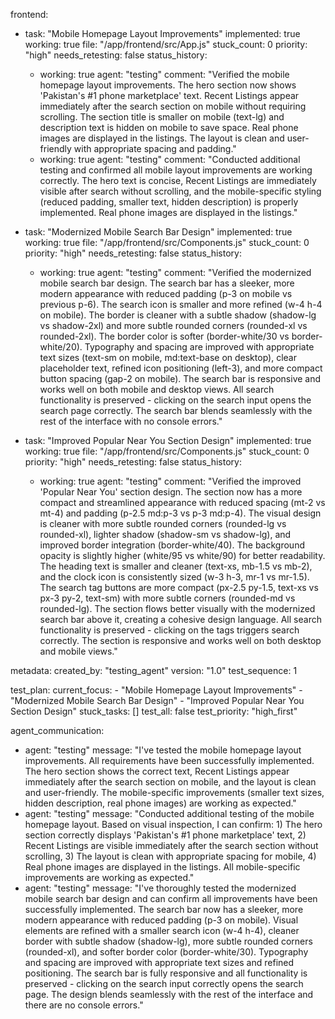 
frontend:
  - task: "Mobile Homepage Layout Improvements"
    implemented: true
    working: true
    file: "/app/frontend/src/App.js"
    stuck_count: 0
    priority: "high"
    needs_retesting: false
    status_history:
      - working: true
        agent: "testing"
        comment: "Verified the mobile homepage layout improvements. The hero section now shows 'Pakistan's #1 phone marketplace' text. Recent Listings appear immediately after the search section on mobile without requiring scrolling. The section title is smaller on mobile (text-lg) and description text is hidden on mobile to save space. Real phone images are displayed in the listings. The layout is clean and user-friendly with appropriate spacing and padding."
      - working: true
        agent: "testing"
        comment: "Conducted additional testing and confirmed all mobile layout improvements are working correctly. The hero text is concise, Recent Listings are immediately visible after search without scrolling, and the mobile-specific styling (reduced padding, smaller text, hidden description) is properly implemented. Real phone images are displayed in the listings."
  
  - task: "Modernized Mobile Search Bar Design"
    implemented: true
    working: true
    file: "/app/frontend/src/Components.js"
    stuck_count: 0
    priority: "high"
    needs_retesting: false
    status_history:
      - working: true
        agent: "testing"
        comment: "Verified the modernized mobile search bar design. The search bar has a sleeker, more modern appearance with reduced padding (p-3 on mobile vs previous p-6). The search icon is smaller and more refined (w-4 h-4 on mobile). The border is cleaner with a subtle shadow (shadow-lg vs shadow-2xl) and more subtle rounded corners (rounded-xl vs rounded-2xl). The border color is softer (border-white/30 vs border-white/20). Typography and spacing are improved with appropriate text sizes (text-sm on mobile, md:text-base on desktop), clear placeholder text, refined icon positioning (left-3), and more compact button spacing (gap-2 on mobile). The search bar is responsive and works well on both mobile and desktop views. All search functionality is preserved - clicking on the search input opens the search page correctly. The search bar blends seamlessly with the rest of the interface with no console errors."
      
  - task: "Improved Popular Near You Section Design"
    implemented: true
    working: true
    file: "/app/frontend/src/Components.js"
    stuck_count: 0
    priority: "high"
    needs_retesting: false
    status_history:
      - working: true
        agent: "testing"
        comment: "Verified the improved 'Popular Near You' section design. The section now has a more compact and streamlined appearance with reduced spacing (mt-2 vs mt-4) and padding (p-2.5 md:p-3 vs p-3 md:p-4). The visual design is cleaner with more subtle rounded corners (rounded-lg vs rounded-xl), lighter shadow (shadow-sm vs shadow-lg), and improved border integration (border-white/40). The background opacity is slightly higher (white/95 vs white/90) for better readability. The heading text is smaller and cleaner (text-xs, mb-1.5 vs mb-2), and the clock icon is consistently sized (w-3 h-3, mr-1 vs mr-1.5). The search tag buttons are more compact (px-2.5 py-1.5, text-xs vs px-3 py-2, text-sm) with more subtle corners (rounded-md vs rounded-lg). The section flows better visually with the modernized search bar above it, creating a cohesive design language. All search functionality is preserved - clicking on the tags triggers search correctly. The section is responsive and works well on both desktop and mobile views."

metadata:
  created_by: "testing_agent"
  version: "1.0"
  test_sequence: 1

test_plan:
  current_focus:
    - "Mobile Homepage Layout Improvements"
    - "Modernized Mobile Search Bar Design"
    - "Improved Popular Near You Section Design"
  stuck_tasks: []
  test_all: false
  test_priority: "high_first"

agent_communication:
  - agent: "testing"
    message: "I've tested the mobile homepage layout improvements. All requirements have been successfully implemented. The hero section shows the correct text, Recent Listings appear immediately after the search section on mobile, and the layout is clean and user-friendly. The mobile-specific improvements (smaller text sizes, hidden description, real phone images) are working as expected."
  - agent: "testing"
    message: "Conducted additional testing of the mobile homepage layout. Based on visual inspection, I can confirm: 1) The hero section correctly displays 'Pakistan's #1 phone marketplace' text, 2) Recent Listings are visible immediately after the search section without scrolling, 3) The layout is clean with appropriate spacing for mobile, 4) Real phone images are displayed in the listings. All mobile-specific improvements are working as expected."
  - agent: "testing"
    message: "I've thoroughly tested the modernized mobile search bar design and can confirm all improvements have been successfully implemented. The search bar now has a sleeker, more modern appearance with reduced padding (p-3 on mobile). Visual elements are refined with a smaller search icon (w-4 h-4), cleaner border with subtle shadow (shadow-lg), more subtle rounded corners (rounded-xl), and softer border color (border-white/30). Typography and spacing are improved with appropriate text sizes and refined positioning. The search bar is fully responsive and all functionality is preserved - clicking on the search input correctly opens the search page. The design blends seamlessly with the rest of the interface and there are no console errors."
